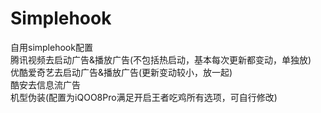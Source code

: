 # Simplehook
自用simplehook配置<br>腾讯视频去启动广告&播放广告(不包括热启动，基本每次更新都变动，单独放)<br>优酷爱奇艺去启动广告&播放广告(更新变动较小，放一起)<br>酷安去信息流广告<br>机型伪装(配置为iQOO8Pro满足开启王者吃鸡所有选项，可自行修改)
